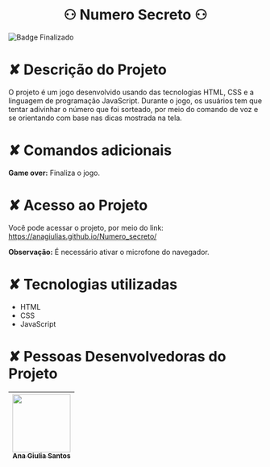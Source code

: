 # <h1 align="center"> ⚇ Numero Secreto ⚇ </h1>

![Badge Finalizado](https://img.shields.io/badge/STATUS-CONCLUÍDO-<BRIGHTGREEN)

# ✘ Descrição do Projeto
O projeto é um jogo desenvolvido usando das tecnologias HTML, CSS e a linguagem de programação JavaScript. Durante o jogo, os usuários tem que tentar adivinhar o número que foi sorteado, por meio do comando de voz e se orientando com base nas dicas mostrada na tela.

# ✘ Comandos adicionais
<b>Game over:</b> Finaliza o jogo.

# ✘ Acesso ao Projeto
Você pode acessar o projeto, por meio do link:<br>
https://anagiulias.github.io/Numero_secreto/

<b>Observação:</b> É necessário ativar o microfone do navegador.

# ✘ Tecnologias utilizadas
* HTML
* CSS
* JavaScript

# ✘ Pessoas Desenvolvedoras do Projeto 
| [<img src="https://avatars.githubusercontent.com/u/115855530?v=4" width=115><br><sub>Ana Giulia Santos</sub>](https://github.com/anagiulias)
| :---: |
